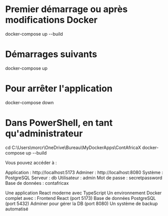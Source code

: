 # Premier démarrage ou après modifications Docker
docker-compose up --build

# Démarrages suivants
docker-compose up

# Pour arrêter l'application
docker-compose down

# Dans PowerShell, en tant qu'administrateur
cd C:\Users\morcr\OneDrive\Bureau\MyDockerApps\ContAfricaX
docker-compose up --build

Vous pouvez accéder à :

Application : http://localhost:5173
Adminer : http://localhost:8080
Système : PostgreSQL
Serveur : db
Utilisateur : admin
Mot de passe : secretpassword
Base de données : contafricax

Une application React moderne avec TypeScript
Un environnement Docker complet avec :
Frontend React (port 5173)
Base de données PostgreSQL (port 5432)
Adminer pour gérer la DB (port 8080)
Un système de backup automatisé